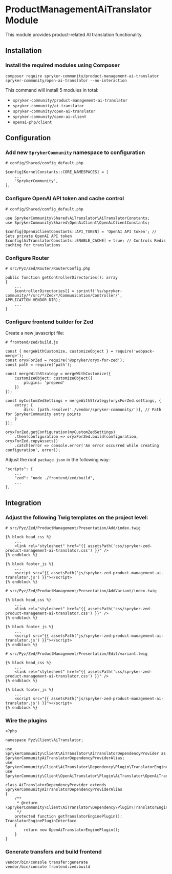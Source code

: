 # ProductManagementAiTranslator Module

This module provides product-related AI translation functionality.

## Installation

### Install the required modules using Composer

```
composer require spryker-community/product-management-ai-translator spryker-community/open-ai-translator --no-interaction
```

This command will install 5 modules in total:
- `spryker-community/product-management-ai-translator`
- `spryker-community/ai-translator`
- `spryker-community/open-ai-translator`
- `spryker-community/open-ai-client`
- `openai-php/client`

## Configuration

### Add new `SprykerCommunity` namespace to configuration

```
# config/Shared/config_default.php

$config[KernelConstants::CORE_NAMESPACES] = [
    ...
    'SprykerCommunity',
];

```

### Configure OpenAI API token and cache control

```
# config/Shared/config_default.php

use SprykerCommunity\Shared\AiTranslator\AiTranslatorConstants;
use SprykerCommunity\Shared\OpenAiClient\OpenAiClientConstants;

$config[OpenAiClientConstants::API_TOKEN] = 'OpenAI API token'; // Sets private OpenAI API token
$config[AiTranslatorConstants::ENABLE_CACHE] = true; // Controls Redis caching for translations

```

### Configure Router

```
# src/Pyz/Zed/Router/RouterConfig.php

public function getControllerDirectories(): array
{
    ...
    $controllerDirectories[] = sprintf('%s/spryker-community/*/src/*/Zed/*/Communication/Controller/', APPLICATION_VENDOR_DIR);
    ...
}
```

### Configure frontend builder for Zed

Create a new javascript file:

```
# frontend/zed/build.js

const { mergeWithCustomize, customizeObject } = require('webpack-merge');
const oryxForZed = require('@spryker/oryx-for-zed');
const path = require('path');

const mergeWithStrategy = mergeWithCustomize({
    customizeObject: customizeObject({
        plugins: 'prepend'
    })
});

const myCustomZedSettings = mergeWithStrategy(oryxForZed.settings, {
    entry: {
        dirs: [path.resolve('./vendor/spryker-community/')], // Path for SprykerCommunity entry points
    }
});

oryxForZed.getConfiguration(myCustomZedSettings)
    .then(configuration => oryxForZed.build(configuration, oryxForZed.copyAssets))
    .catch(error => console.error('An error occurred while creating configuration', error));
```

Adjust the root `package.json` in the following way:

```
"scripts": {
    ...
    "zed": "node ./frontend/zed/build",
    ...
},
```

## Integration
### Adjust the following Twig templates on the project level:
```
# src/Pyz/Zed/ProductManagement/Presentation/Add/index.twig

{% block head_css %}
    ...
    <link rel="stylesheet" href="{{ assetsPath('css/spryker-zed-product-management-ai-translator.css') }}" />
{% endblock %}

{% block footer_js %}
    ...
    <script src="{{ assetsPath('js/spryker-zed-product-management-ai-translator.js') }}"></script>
{% endblock %}
```

```
# src/Pyz/Zed/ProductManagement/Presentation/AddVariant/index.twig

{% block head_css %}
    ...
    <link rel="stylesheet" href="{{ assetsPath('css/spryker-zed-product-management-ai-translator.css') }}" />
{% endblock %}

{% block footer_js %}
    ...
    <script src="{{ assetsPath('js/spryker-zed-product-management-ai-translator.js') }}"></script>
{% endblock %}
```
```
# src/Pyz/Zed/ProductManagement/Presentation/Edit/variant.twig

{% block head_css %}
    ...
    <link rel="stylesheet" href="{{ assetsPath('css/spryker-zed-product-management-ai-translator.css') }}" />
{% endblock %}

{% block footer_js %}
    ...
    <script src="{{ assetsPath('js/spryker-zed-product-management-ai-translator.js') }}"></script>
{% endblock %}
```
### Wire the plugins
```
<?php

namespace Pyz\Client\AiTranslator;

use SprykerCommunity\Client\AiTranslator\AiTranslatorDependencyProvider as SprykerCommunityAiTranslatorDependencyProviderAlias;
use SprykerCommunity\Client\AiTranslator\Dependency\Plugin\TranslatorEnginePluginInterface;
use SprykerCommunity\Client\OpenAiTranslator\Plugin\AiTranslator\OpenAiTranslatorEnginePlugin;

class AiTranslatorDependencyProvider extends SprykerCommunityAiTranslatorDependencyProviderAlias
{
    /**
     * @return \SprykerCommunity\Client\AiTranslator\Dependency\Plugin\TranslatorEnginePluginInterface
     */
    protected function getTranslatorEnginePlugin(): TranslatorEnginePluginInterface
    {
        return new OpenAiTranslatorEnginePlugin();
    }
}
```
### Generate transfers and build frontend
```
vendor/bin/console transfer:generate
vendor/bin/console frontend:zed:build
```
